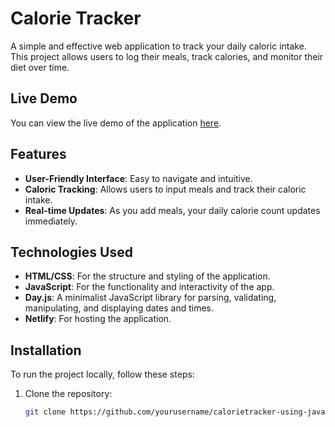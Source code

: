 # Calorie Tracker

A simple and effective web application to track your daily caloric intake. This project allows users to log their meals, track calories, and monitor their diet over time.

## Live Demo

You can view the live demo of the application [here](https://saipratheekvemulapalli.github.io/calorie/).

## Features

- **User-Friendly Interface**: Easy to navigate and intuitive.
- **Caloric Tracking**: Allows users to input meals and track their caloric intake.
- **Real-time Updates**: As you add meals, your daily calorie count updates immediately.

## Technologies Used

- **HTML/CSS**: For the structure and styling of the application.
- **JavaScript**: For the functionality and interactivity of the app.
- **Day.js**: A minimalist JavaScript library for parsing, validating, manipulating, and displaying dates and times.
- **Netlify**: For hosting the application.

## Installation

To run the project locally, follow these steps:

1. Clone the repository:

   ```bash
   git clone https://github.com/yourusername/calorietracker-using-javascript.git
